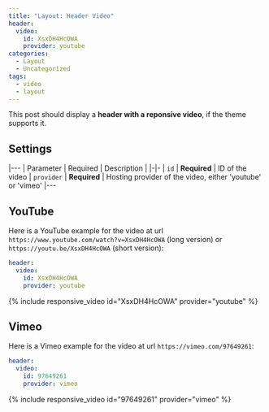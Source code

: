 ```yaml
---
title: "Layout: Header Video"
header:
  video:
    id: XsxDH4HcOWA
    provider: youtube
categories:
  - Layout
  - Uncategorized
tags:
  - video
  - layout
---
```


This post should display a **header with a reponsive video**, if the theme supports it.

## Settings

|---
| Parameter | Required | Description |
|-|-
| `id` | **Required** | ID of the video
| `provider` | **Required** | Hosting provider of the video, either 'youtube' or 'vimeo'
|---

## YouTube

Here is a YouTube example for the video at url `https://www.youtube.com/watch?v=XsxDH4HcOWA` (long version) or `https://youtu.be/XsxDH4HcOWA` (short version):

```yaml
header:
  video:
    id: XsxDH4HcOWA
    provider: youtube
```

{% include responsive_video id="XsxDH4HcOWA" provider="youtube" %}

## Vimeo

Here is a Vimeo example for the video at url `https://vimeo.com/97649261`:

```yaml
header:
  video:
    id: 97649261
    provider: vimeo
```

{% include responsive_video id="97649261" provider="vimeo" %}

